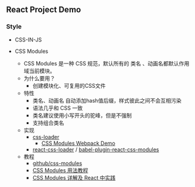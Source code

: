 ## React Project Demo

### Style
- CSS-IN-JS

- CSS Modules
  - CSS Modules 是一种 CSS 规范，默认所有的 类名 、动画名都默认作用域当前模块。
  - 为什么要用？
    - 创建模块化、可复用的CSS文件
  - 特性
    - 类名、动画名 自动添加hash值后缀，样式彼此之间不会互相污染
    - 语法几乎和 CSS 一致
    - 类名建议使用小写开头的驼峰，但是不强制
    - 支持组合类名
  - 实现
    - [css-loader](https://github.com/webpack-contrib/css-loader)
      - [CSS Modules Webpack Demo](https://github.com/css-modules/webpack-demo)
    - [react-css-loader](https://github.com/gajus/react-css-modules) / [babel-plugin-react-css-modules](https://github.com/gajus/babel-plugin-react-css-modules)
  - 教程
    - [github/css-modules](https://github.com/css-modules/css-modules)
    - [CSS Modules 用法教程](https://www.ruanyifeng.com/blog/2016/06/css_modules.html)
    - [CSS Modules 详解及 React 中实践](https://github.com/camsong/blog/issues/5)

